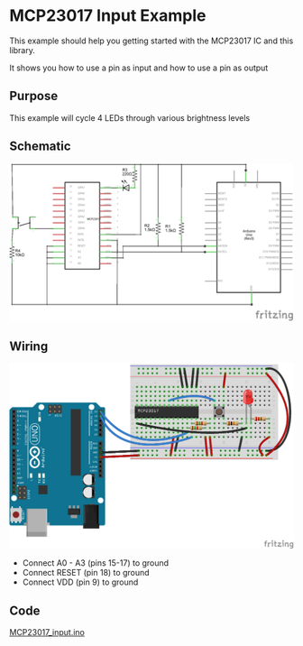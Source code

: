 # MCP23017 Input Example

This example should help you getting started with the MCP23017 IC and this library.

It shows you how to use a pin as input and how to use a pin as output

## Purpose

This example will cycle 4 LEDs through various brightness levels

## Schematic

![](MCP23017_input_schematic.png)

## Wiring

![](MCP23017_input_wiring.png)

- Connect A0 - A3 (pins 15-17) to ground  
- Connect RESET (pin 18) to ground  
- Connect VDD (pin 9) to ground  

## Code

[MCP23017_input.ino](MCP23017_input.ino "MCP23017_input.ino")